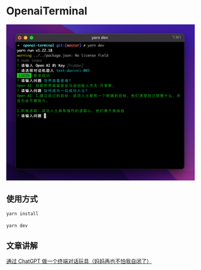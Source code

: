 # OpenaiTerminal

![](images/openai-terminal.png)

## 使用方式

```
yarn install

yarn dev
```

## 文章讲解

[通过 ChatGPT 做一个终端对话玩具（妈妈再也不怕我自闭了）](https://giao.club/docs/a72f983f-12cd-443d-9440-6c0d562e7bc2.html)